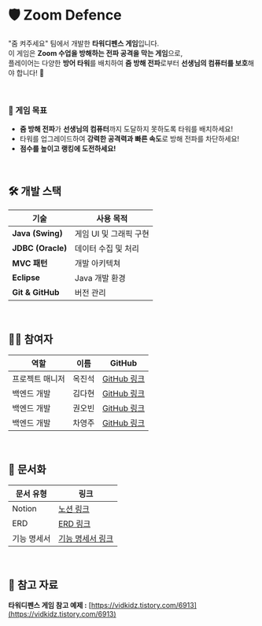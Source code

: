 # 🛡️ Zoom Defence

"줌 켜주세요" 팀에서 개발한 **타워디펜스 게임**입니다.  
이 게임은 **Zoom 수업을 방해하는 전파 공격을 막는 게임**으로,  
플레이어는 다양한 **방어 타워**를 배치하여 **줌 방해 전파**로부터 **선생님의 컴퓨터를 보호**해야 합니다! 🎯

<br>

### **🏰 게임 목표**
- **줌 방해 전파**가 **선생님의 컴퓨터**까지 도달하지 못하도록 타워를 배치하세요!
- 타워를 업그레이드하여 **강력한 공격력과 빠른 속도**로 방해 전파를 차단하세요!
- **점수를 높이고 랭킹에 도전하세요!**

<br>

## **🛠️ 개발 스택**
| 기술 | 사용 목적 |
|------|----------|
| **Java (Swing)** | 게임 UI 및 그래픽 구현 |
| **JDBC (Oracle)** | 데이터 수집 및 처리 |
| **MVC 패턴** | 개발 아키텍쳐 |
| **Eclipse** | Java 개발 환경 |
| **Git & GitHub** | 버전 관리 |

<br>

## **🧑‍💻 참여자**
| 역할 | 이름 | GitHub |
|------|----|--------|
| 프로젝트 매니저 | 옥진석 | [GitHub 링크](https://github.com/JJOK97) |
| 백엔드 개발 | 김다현 | [GitHub 링크](https://github.com/KDH0103) |
| 백엔드 개발 | 권오빈 | [GitHub 링크](https://github.com/fivebin) |
| 백엔드 개발 | 차영주 | [GitHub 링크](https://github.com/jbh6357) |

<br>

## **📜 문서화**
| 문서 유형 | 링크 |
|----------|------|
| Notion | [노션 링크](https://www.notion.so/1ac65c9dcc0a803dba85f8606fc6efe7) |
| ERD | [ERD 링크](https://www.notion.so/ERD-Diagram-1ac65c9dcc0a80c4a30efbeee983e958) |
| 기능 명세서 | [기능 명세서 링크](https://www.notion.so/1ac65c9dcc0a8011b60af2a1d1e530d4) |




<br>

## **📌 참고 자료**
**타워디펜스 게임 참고 예제 :** [https://vidkidz.tistory.com/6913](https://vidkidz.tistory.com/6913)  
